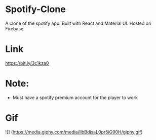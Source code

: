 # Spotify-Clone
  A clone of the spotify app. Built with React and Material UI. Hosted on Firebase
 
# Link
 https://bit.ly/3c1kza0

# Note:
- Must have a spotify premium account for the player to work

# Gif
![] (https://media.giphy.com/media/llbBdjsaL0pr5iG90H/giphy.gif)
